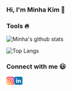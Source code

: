 ### Hi, I'm Minha Kim 👋
<!---
### Programming Languages  :rocket:
|<img src="https://github.com/adityakamath16/adityakamath16/blob/master/images/Programming_languages/javalogo.png" width=60> | <img src="https://github.com/adityakamath16/adityakamath16/blob/master/images/Programming_languages/1024px-Python-logo-notext.svg.png" width=60> |<img src="https://github.com/adityakamath16/adityakamath16/blob/master/images/Programming_languages/kotlin_logo.jpg" width=60> | <img src="https://github.com/adityakamath16/adityakamath16/blob/master/images/Programming_languages/logo-html-5.png" width=60> |<img src="https://github.com/adityakamath16/adityakamath16/blob/master/images/Programming_languages/phplogo.png" width=60> |<img src="https://github.com/adityakamath16/adityakamath16/blob/master/images/Programming_languages/dart.png" width=60> |
|:---:|:---:|:---:|:---:|:---:|:---:|
-->

### Tools :fire:

![Minha's github stats](https://github-readme-stats.vercel.app/api?username=alsgkals2)

![Top Langs](https://github-readme-stats.vercel.app/api/top-langs/?username=alsgkals2&layout=compact)

### Connect with me :smiley:
<a href="https://www.instagram.com/dearhamin/">
  <img align="left" alt="minha Instagram" width="21px" src="https://github.com/alsgkals2/alsgkals2/blob/main/images/connect_with_me_images/instagram-main.svg" />
</a>

<a href="https://www.linkedin.com/in/minhakim-sw/">
  <img align="left" alt="Minha's Linkdin" width="21px" src="https://github.com/alsgkals2/alsgkals2/blob/main/images/connect_with_me_images/linkedin.svg" />
</a>
